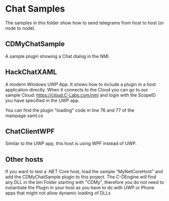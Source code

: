 # Chat Samples

The samples in this folder show how to send telegrams from host to host (or node to node).

## CDMyChatSample

A sample plugin showing a Chat dialog in the NMI. 

## HackChatXAML

A modern Windows UWP App. It shows how to include a plugin in a host application directly.
When it connects to the Cloud you can go to our sample Cloud: https://cloud.C-Labs.com/nmi and login with the ScopeID you have specified in the UWP app.

You can find the plugin "loading" code in line 76 and 77 of the mainpage.xaml.cs

## ChatClientWPF

Similar to the UWP app, this host is using WPF instead of UWP.

## Other hosts

If you want to test a .NET Core host, load the sample "MyNetCoreHost" and add the CDMyChatSample plugin to this project.
The C-DEngine will find any DLL in the bin Folder starting with "CDMy", therefore you do not need to instantiate the Plugin in your host as you have to do with UWP or Phone apps that might not allow dynamic loading of DLLs

